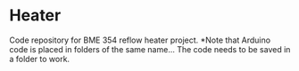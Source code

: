 Heater
======

Code repository for BME 354 reflow heater project.
*Note that Arduino code is placed in folders of the same name... The code needs to be saved in a folder to work.
